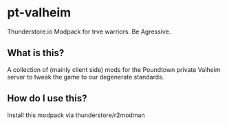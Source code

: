 # pt-valheim

Thunderstore.io Modpack for trve warriors. Be Agressive.

## What is this?

A collection of (mainly client side) mods for the Poundtown private Valheim server to tweak the game to our degenerate standards.

## How do I use this?
Install this modpack via thunderstore/r2modman